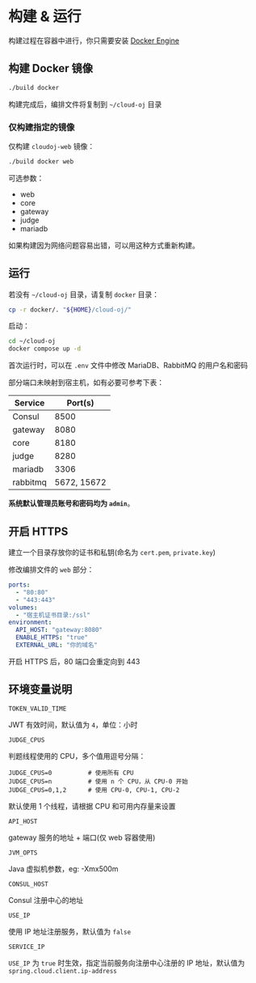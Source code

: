 # 构建 & 运行

构建过程在容器中进行，你只需要安装 [Docker Engine](https://docs.docker.com/engine/install/)

## 构建 Docker 镜像

```bash
./build docker
```

构建完成后，编排文件将复制到 `~/cloud-oj` 目录

### 仅构建指定的镜像

仅构建 `cloudoj-web` 镜像：

```bash
./build docker web
```

可选参数：

- web
- core
- gateway
- judge
- mariadb

如果构建因为网络问题容易出错，可以用这种方式重新构建。

## 运行

若没有 `~/cloud-oj` 目录，请复制 `docker` 目录：

```bash
cp -r docker/. "${HOME}/cloud-oj/"
```

启动：

```bash
cd ~/cloud-oj
docker compose up -d
```

首次运行时，可以在 `.env` 文件中修改 MariaDB、RabbitMQ 的用户名和密码

部分端口未映射到宿主机，如有必要可参考下表：

| Service  | Port(s)     |
|----------|-------------|
| Consul   | 8500        |
| gateway  | 8080        |
| core     | 8180        |
| judge    | 8280        |
| mariadb  | 3306        |
| rabbitmq | 5672, 15672 |

**系统默认管理员账号和密码均为 `admin`**。

## 开启 HTTPS

建立一个目录存放你的证书和私钥(命名为 `cert.pem`, `private.key`)

修改编排文件的 `web` 部分：

```yaml
ports:
  - "80:80"
  - "443:443"
volumes:
  - "宿主机证书目录:/ssl"
environment:
  API_HOST: "gateway:8080"
  ENABLE_HTTPS: "true"
  EXTERNAL_URL: "你的域名"
```

开启 HTTPS 后，80 端口会重定向到 443

## 环境变量说明

`TOKEN_VALID_TIME`

JWT 有效时间，默认值为 `4`，单位：小时

`JUDGE_CPUS`

判题线程使用的 CPU，多个值用逗号分隔：

```
JUDGE_CPUS=0          # 使用所有 CPU
JUDGE_CPUS=n          # 使用 n 个 CPU，从 CPU-0 开始
JUDGE_CPUS=0,1,2      # 使用 CPU-0, CPU-1, CPU-2
```

默认使用 1 个线程，请根据 CPU 和可用内存量来设置

`API_HOST`

gateway 服务的地址 + 端口(仅 web 容器使用)

`JVM_OPTS`

Java 虚拟机参数，eg: -Xmx500m

`CONSUL_HOST`

Consul 注册中心的地址

`USE_IP`

使用 IP 地址注册服务，默认值为 `false`

`SERVICE_IP`

`USE_IP` 为 `true` 时生效，指定当前服务向注册中心注册的 IP 地址，默认值为 `spring.cloud.client.ip-address`
